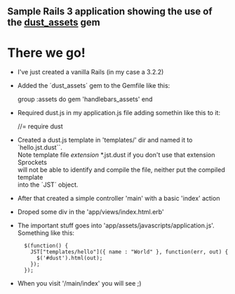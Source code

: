 ## Sample Rails 3 application showing the use of the [dust_assets](https://github.com/hasmanydevelopers/dust_assets) gem

# There we go!

* I've just created a vanilla Rails (in my case a 3.2.2)
* Added the ´dust_assets´ gem to the Gemfile like this:

  group :assets do
    gem 'handlebars_assets'
  end

* Required dust.js in my application.js file adding somethin like this to it:

  //= require dust

* Created a dust.js template in 'templates/' dir and named it to `hello.jst.dust``.  
  Note template file *extension* *.jst.dust if you don't use that extension Sprockets   
  will not be able to identify and compile the file, neither put the compiled template  
  into the ´JST´ object.
* After that created a simple controller 'main' with a basic 'index' action
* Droped some div in the 'app/views/index.html.erb'
* The important stuff goes into 'app/assets/javascripts/application.js'. Something like this:

  ```
    $(function() {
      JST["templates/hello"]({ name : "World" }, function(err, out) {
        $('#dust').html(out);
      });
    });
  ```
* When you visit '/main/index' you will see ;)